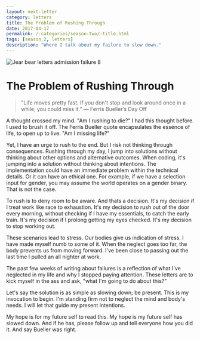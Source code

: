 ```yaml
---
layout: next-letter
category: letters
title: The Problem of Rushing Through
date: 2017-04-17
permalink: /:categories/season-two/:title.html
tags: [season_2, letters]
description: "Where I talk about my failure to slow down."
---
```


![Jear bear letters admission failure 8](http://gallery.tinyletterapp.com/b7acb1dd09358f1ed19f16a562a005fc08d42511/images/94ff2d22-e9e3-40a7-958b-ece4b3921ae6.png)

# The Problem of Rushing Through

> "Life moves pretty fast. If you don't stop and look around once in a while, you could miss it.” — Ferris Bueller’s Day Off

A thought crossed my mind. "Am I rushing to die?" I had this thought before. I used to brush it off. The Ferris Bueller quote encapsulates the essence of life, to open up to live. "Am I missing life?"

Yet, I have an urge to rush to the end. But I risk not thinking through consequences. Rushing through my day, I jump into solutions without thinking about other options and alternative outcomes. When coding, it's jumping into a solution without thinking about intentions. The implementation could have an immediate problem within the technical details. Or it can have an ethical one. For example, if we have a selection input for gender, you may assume the world operates on a gender binary. That is not the case.

To rush is to deny room to be aware. And thats a decision. It's my decision if I treat work like race to exhaustion. It's my decision to rush out of the door every morning, without checking if I have my essentials, to catch the early train. It's my decision if I prolong getting my eyes checked. It's my decision to stop working out.

These scenarios lead to stress. Our bodies give us indication of stress. I have made myself numb to some of it. When the neglect goes too far, the body prevents us from moving forward. I've been close to passing out the last time I pulled an all nighter at work.

The past few weeks of writing about failures is a reflection of what I've neglected in my life and why I stopped paying attention. These letters are to kick myself in the ass and ask, "what I'm going to do about this?"

Let's say the solution is as simple as slowing down; be present. This is my invocation to begin. I'm standing firm not to neglect the mind and body's needs. I will let that guide my present intentions.

My hope is for my future self to read this. My hope is my future self has slowed down. And if he has, please follow up and tell everyone how you did it. And say Bueller was right.
